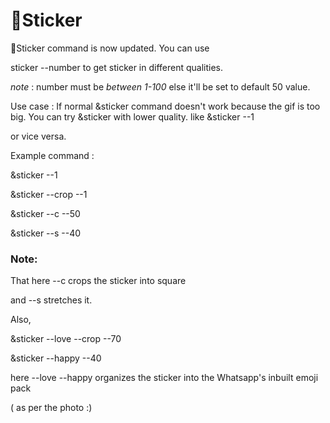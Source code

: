 # 💫Sticker

💫Sticker command is now updated. You can use

sticker --number to get sticker in different qualities.<br>

*note* : number must be *between 1-100* else it'll be set to default 50 value.<br>

Use case : If normal &sticker command doesn't work because the gif is too big. You can try &sticker with lower quality. like &sticker --1

or vice versa.<br>

Example command :<br>

&sticker --1<br>

&sticker --crop --1<br>

&sticker --c --50<br>

&sticker --s --40<br>

### Note:<br>

That here --c crops the sticker into square<br>

and --s stretches it.<br>

Also,

&sticker --love --crop --70<br>

&sticker --happy --40<br>

here --love --happy organizes the sticker into the Whatsapp's inbuilt emoji pack

( as per the photo :)
